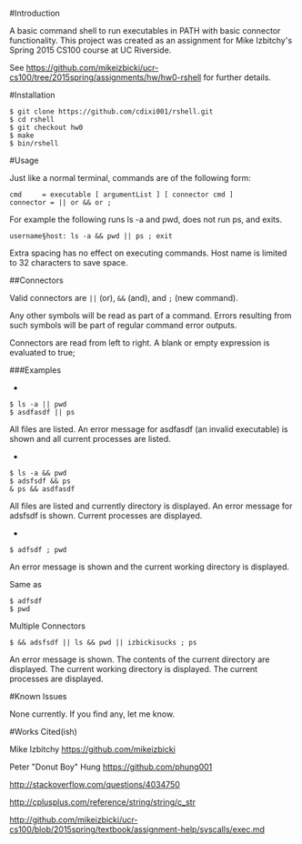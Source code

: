 #Introduction

A basic command shell to run executables in PATH with basic connector functionality. This project was created as an assignment for Mike Izbitchy's Spring 2015 CS100 course at UC Riverside.

See <https://github.com/mikeizbicki/ucr-cs100/tree/2015spring/assignments/hw/hw0-rshell> for further details.

#Installation

````
$ git clone https://github.com/cdixi001/rshell.git
$ cd rshell
$ git checkout hw0
$ make
$ bin/rshell
````

#Usage

Just like a normal terminal, commands are of the following form:

```
cmd 	= executable [ argumentList ] [ connector cmd ]
connector = || or && or ;
```

For example the following runs ls -a and pwd, does not run ps, and exits.

```
username§host: ls -a && pwd || ps ; exit
```

Extra spacing has no effect on executing commands. Host name is limited to 32 characters to save space.

##Connectors

Valid connectors are `||` (or), `&&` (and), and `;` (new command).

Any other symbols will be read as part of a command. Errors resulting from such symbols will be part of regular command error outputs.

Connectors are read from left to right. A blank or empty expression is evaluated to true;

###Examples

*
```
$ ls -a || pwd
$ asdfasdf || ps
```
All files are listed. An error message for asdfasdf (an invalid executable) is shown and all current processes are listed.

*
```
$ ls -a && pwd
$ adsfsdf && ps
& ps && asdfasdf
```

All files are listed and currently directory is displayed. An error message for adsfsdf is shown. Current processes are displayed.

*
```
$ adfsdf ; pwd
```
An error message is shown and the current working directory is displayed.

Same as
```
$ adfsdf
$ pwd
```

Multiple Connectors

```
$ && adsfsdf || ls && pwd || izbickisucks ; ps
```

An error message is shown. The contents of the current directory are displayed. The current working directory is displayed. The current processes are displayed.

#Known Issues

None currently. If you find any, let me know. 

#Works Cited(ish)

Mike Izbitchy <https://github.com/mikeizbicki>

Peter "Donut Boy" Hung <https://github.com/phung001>

<http://stackoverflow.com/questions/4034750>

<http://cplusplus.com/reference/string/string/c_str>

<http://github.com/mikeizbicki/ucr-cs100/blob/2015spring/textbook/assignment-help/syscalls/exec.md>

